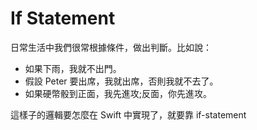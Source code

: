 # If Statement

日常生活中我們很常根據條件，做出判斷。比如說：

* 如果下雨，我就不出門。
* 假設 Peter 要出席，我就出席，否則我就不去了。
* 如果硬幣骰到正面，我先進攻;反面，你先進攻。

這樣子的邏輯要怎麼在 Swift 中實現了，就要靠 if-statement

